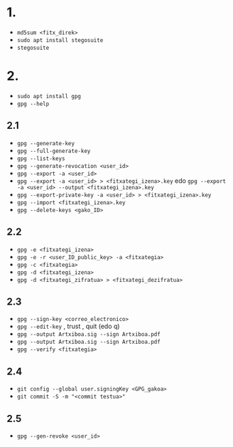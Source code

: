 # 1.

- `md5sum <fitx_direk>`
- `sudo apt install stegosuite`
- `stegosuite`

# 2. 

- `sudo apt install gpg`
- `gpg --help`

## 2.1 

- `gpg --generate-key`
- `gpg --full-generate-key`
- `gpg --list-keys`
- `gpg --generate-revocation <user_id>`
- `gpg --export -a <user_id>`
- `gpg --export -a <user_id> > <fitxategi_izena>.key` edo `gpg --export -a <user_id> --output <fitxategi_izena>.key`
- `gpg --export-private-key -a <user_id> > <fitxategi_izena>.key`
- `gpg --import <fitxategi_izena>.key`
- `gpg --delete-keys <gako_ID>`

## 2.2

- `gpg -e <fitxategi_izena>`
- `gpg -e -r <user_ID_public_key> -a <fitxategia>`
- `gpg -c <fitxategia>`
- `gpg -d <fitxategi_izena>`
- `gpg -d <fitxategi_zifratua> > <fitxategi_dezifratua>`

## 2.3

- `gpg --sign-key <correo_electronico>`
- `gpg --edit-key` , trust , quit (edo q)
- `gpg --output Artxiboa.sig --sign Artxiboa.pdf`
- `gpg --output Artxiboa.sig --sign Artxiboa.pdf`
- `gpg --verify <fitxategia>`

## 2.4 

- `git config --global user.signingKey <GPG_gakoa>`
- `git commit -S -m "<commit testua>"`

## 2.5 

- `gpg --gen-revoke <user_id>`
